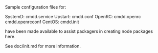 Sample configuration files for:

SystemD: cmdd.service
Upstart: cmdd.conf
OpenRC:  cmdd.openrc
         cmdd.openrcconf
CentOS:  cmdd.init

have been made available to assist packagers in creating node packages here.

See doc/init.md for more information.
